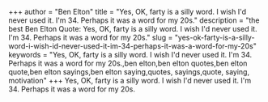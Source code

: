 +++
author = "Ben Elton"
title = "Yes, OK, farty is a silly word. I wish I'd never used it. I'm 34. Perhaps it was a word for my 20s."
description = "the best Ben Elton Quote: Yes, OK, farty is a silly word. I wish I'd never used it. I'm 34. Perhaps it was a word for my 20s."
slug = "yes-ok-farty-is-a-silly-word-i-wish-id-never-used-it-im-34-perhaps-it-was-a-word-for-my-20s"
keywords = "Yes, OK, farty is a silly word. I wish I'd never used it. I'm 34. Perhaps it was a word for my 20s.,ben elton,ben elton quotes,ben elton quote,ben elton sayings,ben elton saying,quotes, sayings,quote, saying, motivation"
+++
Yes, OK, farty is a silly word. I wish I'd never used it. I'm 34. Perhaps it was a word for my 20s.
